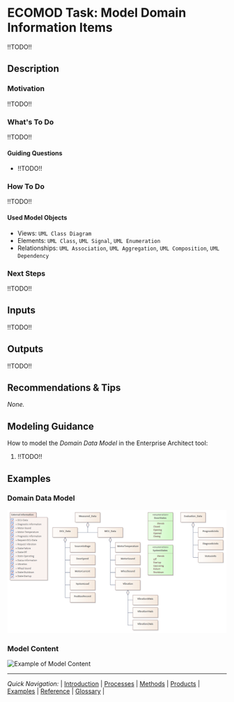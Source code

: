 # ECOMOD Task: Model Domain Information Items

!!TODO!!


## Description

### Motivation

!!TODO!!

### What's To Do

!!TODO!!

#### Guiding Questions

+ !!TODO!!

### How To Do

!!TODO!!

#### Used Model Objects

+ Views: `UML Class Diagram`
+ Elements: `UML Class`, `UML Signal`, `UML Enumeration`
+ Relationships: `UML Association`, `UML Aggregation`, `UML Composition`, `UML Dependency`


### Next Steps

!!TODO!!


## Inputs

!!TODO!!


## Outputs

!!TODO!!


## Recommendations & Tips

_None._


## Modeling Guidance

How to model the _Domain Data Model_ in the Enterprise Architect tool:

1. !!TODO!!


## Examples

### Domain Data Model

![Example of Domain Data Model](images/en-ecomod-example-00-domaindatamodel-modelview.png)

### Model Content

![Example of Model Content](images/en-ecomod-example-00-domaindatamodel-modelstructure.png)


---
_Quick Navigation:_ | [Introduction](index.md) | [Processes](processes.md) | [Methods](methods.md) | [Products](products.md) | [Examples](examples.md) | [Reference](quick-reference.md) | [Glossary](glossary.md) |
